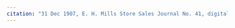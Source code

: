 ```yaml
---
citation: "31 Dec 1907, E. H. Mills Store Sales Journal No. 41, digital photograph of book owned by Brooktondale collector."
---
```

